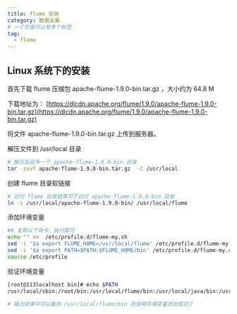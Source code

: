 ```yaml
---
title: flume 安装
category: 数据采集
# 一个页面可以有多个标签
tag:
  - flume
---
```


## Linux 系统下的安装

首先下载 flume 压缩包 apache-flume-1.9.0-bin.tar.gz ，大小约为 64.8 M

下载地址为： [https://dlcdn.apache.org/flume/1.9.0/apache-flume-1.9.0-bin.tar.gz](https://dlcdn.apache.org/flume/1.9.0/apache-flume-1.9.0-bin.tar.gz)

将文件 apache-flume-1.9.0-bin.tar.gz 上传到服务器。

解压文件到 /usr/local 目录
```bash
# 解压后会多一个 apache-flume-1.9.0-bin 目录
tar -zxvf apache-flume-1.9.0-bin.tar.gz  -C /usr/local
```

创建 flume 目录软链接
```bash
# 访问 flume 目录就等同于访问 apache-flume-1.9.0-bin 目录
ln -s /usr/local/apache-flume-1.9.0-bin/ /usr/local/flume
```

添加环境变量

```bash
## 复制以下命令，执行即可
echo "" >>  /etc/profile.d/flume-my.sh
sed -i '$a export FLUME_HOME=/usr/local/flume' /etc/profile.d/flume-my.sh
sed -i '$a export PATH=$PATH:$FLUME_HOME/bin' /etc/profile.d/flume-my.sh
source /etc/profile
```

验证环境变量

```bash
[root@113localhost bin]# echo $PATH
/usr/local/sbin:/root/bin:/usr/local/flume/bin:/usr/local/java/bin:/usr/local/hadoop/bin:/usr/local/hadoop/sbin

# 输出结果中可以看到 /usr/local/flume/bin 则说明环境变量添加成功了
```



